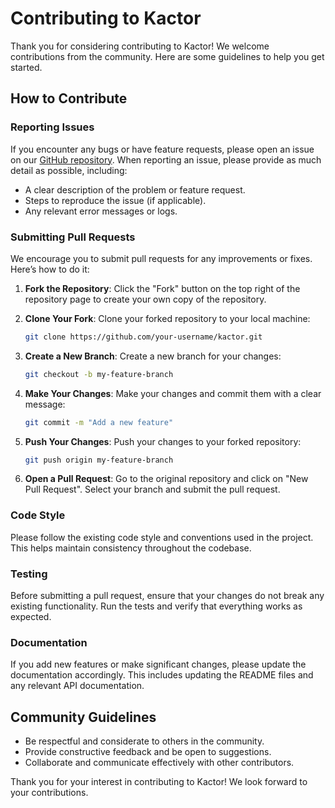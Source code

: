 # Contributing to Kactor

Thank you for considering contributing to Kactor! We welcome contributions from the community. Here are some guidelines to help you get started.

## How to Contribute

### Reporting Issues

If you encounter any bugs or have feature requests, please open an issue on our [GitHub repository](https://github.com/louloulin/kactor/issues). When reporting an issue, please provide as much detail as possible, including:

- A clear description of the problem or feature request.
- Steps to reproduce the issue (if applicable).
- Any relevant error messages or logs.

### Submitting Pull Requests

We encourage you to submit pull requests for any improvements or fixes. Here’s how to do it:

1. **Fork the Repository**: Click the "Fork" button on the top right of the repository page to create your own copy of the repository.

2. **Clone Your Fork**: Clone your forked repository to your local machine:
   ```bash
   git clone https://github.com/your-username/kactor.git
   ```

3. **Create a New Branch**: Create a new branch for your changes:
   ```bash
   git checkout -b my-feature-branch
   ```

4. **Make Your Changes**: Make your changes and commit them with a clear message:
   ```bash
   git commit -m "Add a new feature"
   ```

5. **Push Your Changes**: Push your changes to your forked repository:
   ```bash
   git push origin my-feature-branch
   ```

6. **Open a Pull Request**: Go to the original repository and click on "New Pull Request". Select your branch and submit the pull request.

### Code Style

Please follow the existing code style and conventions used in the project. This helps maintain consistency throughout the codebase.

### Testing

Before submitting a pull request, ensure that your changes do not break any existing functionality. Run the tests and verify that everything works as expected.

### Documentation

If you add new features or make significant changes, please update the documentation accordingly. This includes updating the README files and any relevant API documentation.

## Community Guidelines

- Be respectful and considerate to others in the community.
- Provide constructive feedback and be open to suggestions.
- Collaborate and communicate effectively with other contributors.

Thank you for your interest in contributing to Kactor! We look forward to your contributions. 